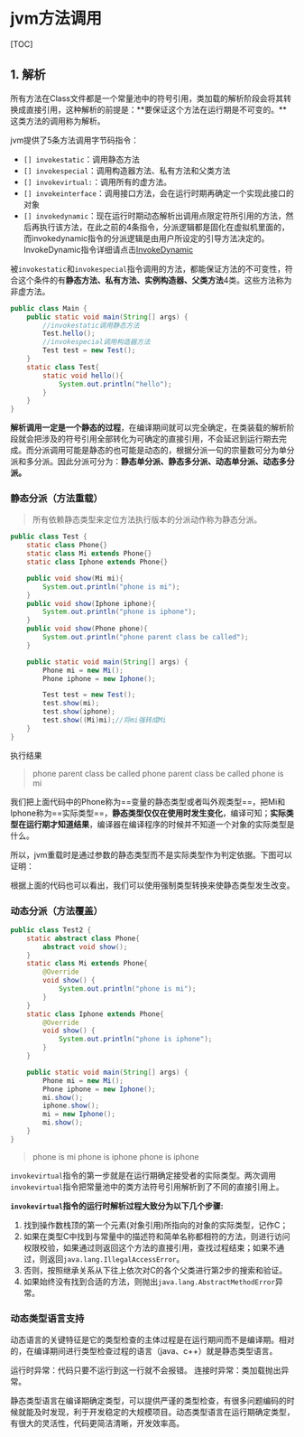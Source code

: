 # jvm方法调用

[TOC]

## 1. 解析

所有方法在Class文件都是一个常量池中的符号引用，类加载的解析阶段会将其转换成直接引用，这种解析的前提是：**要保证这个方法在运行期是不可变的。**这类方法的调用称为解析。

jvm提供了5条方法调用字节码指令：

- `[] invokestatic`：调用静态方法
- `[] invokespecial`：调用构造器方法、私有方法和父类方法
- `[] invokevirtual:`：调用所有的虚方法。
- `[] invokeinterface`：调用接口方法，会在运行时期再确定一个实现此接口的对象
- `[] invokedynamic`：现在运行时期动态解析出调用点限定符所引用的方法，然后再执行该方法，在此之前的4条指令，分派逻辑都是固化在虚拟机里面的，而invokedynamic指令的分派逻辑是由用户所设定的引导方法决定的。InvokeDynamic指令详细请点击[InvokeDynamic](https://blog.csdn.net/zxhoo/article/details/38387141?spm=a2c6h.12873639.0.0.58803093UhlRsB)

被`invokestatic`和`invokespecial`指令调用的方法，都能保证方法的不可变性，符合这个条件的有**静态方法、私有方法、实例构造器、父类方法**4类。这些方法称为非虚方法。

```java
public class Main {
    public static void main(String[] args) {
        //invokestatic调用静态方法
        Test.hello();
        //invokespecial调用构造器方法
        Test test = new Test();
    }
    static class Test{
        static void hello(){
            System.out.println("hello");
        }
    }
}
```

**解析调用一定是一个静态的过程**，在编译期间就可以完全确定，在类装载的解析阶段就会把涉及的符号引用全部转化为可确定的直接引用，不会延迟到运行期去完成。而分派调用可能是静态的也可能是动态的，根据分派一句的宗量数可分为单分派和多分派。因此分派可分为：**静态单分派、静态多分派、动态单分派、动态多分派。**

### 静态分派（方法重载）

>所有依赖静态类型来定位方法执行版本的分派动作称为静态分派。

```java
public class Test {
    static class Phone{}
    static class Mi extends Phone{}
    static class Iphone extends Phone{}

    public void show(Mi mi){
        System.out.println("phone is mi");
    }
    public void show(Iphone iphone){
        System.out.println("phone is iphone");
    }
    public void show(Phone phone){
        System.out.println("phone parent class be called");
    }

    public static void main(String[] args) {
        Phone mi = new Mi();
        Phone iphone = new Iphone();

        Test test = new Test();
        test.show(mi);
        test.show(iphone);
        test.show((Mi)mi);//将mi强转成Mi
    }
}
```

执行结果

> phone parent class be called
> phone parent class be called
> phone is mi

我们把上面代码中的Phone称为==变量的静态类型或者叫外观类型==，把Mi和Iphone称为==实际类型==，**静态类型仅仅在使用时发生变化**，编译可知；**实际类型在运行期才知道结果**，编译器在编译程序的时候并不知道一个对象的实际类型是什么。

所以，jvm重载时是通过参数的静态类型而不是实际类型作为判定依据。下图可以证明：

根据上面的代码也可以看出，我们可以使用强制类型转换来使静态类型发生改变。

### 动态分派（方法覆盖）

```java
public class Test2 {
    static abstract class Phone{
        abstract void show();
    }
    static class Mi extends Phone{
        @Override
        void show() {
            System.out.println("phone is mi");
        }
    }
    static class Iphone extends Phone{
        @Override
        void show() {
            System.out.println("phone is iphone");
        }
    }

    public static void main(String[] args) {
        Phone mi = new Mi();
        Phone iphone = new Iphone();
        mi.show();
        iphone.show();
        mi = new Iphone();
        mi.show();
    }
}
```

> phone is mi
> phone is iphone
> phone is iphone

`invokevirtual`指令的第一步就是在运行期确定接受者的实际类型。两次调用`invokevirtual`指令把常量池中的类方法符号引用解析到了不同的直接引用上。

**`invokevirtual`指令的运行时解析过程大致分为以下几个步骤:**

1. 找到操作数栈顶的第一个元素(对象引用)所指向的对象的实际类型，记作C；
2. 如果在类型C中找到与常量中的描述符和简单名称都相符的方法，则进行访问权限校验，如果通过则返回这个方法的直接引用，查找过程结束；如果不通过，则返回`java.lang.IllegalAccessError`。
3. 否则，按照继承关系从下往上依次对C的各个父类进行第2步的搜索和验证。
4. 如果始终没有找到合适的方法，则抛出`java.lang.AbstractMethodError`异常。

### 动态类型语言支持

动态语言的关键特征是它的类型检查的主体过程是在运行期间而不是编译期。相对的，在编译期间进行类型检查过程的语言（java、c++）就是静态类型语言。

运行时异常：代码只要不运行到这一行就不会报错。
连接时异常：类加载抛出异常。

静态类型语言在编译期确定类型，可以提供严谨的类型检查，有很多问题编码的时候就能及时发现，利于开发稳定的大规模项目。动态类型语言在运行期确定类型，有很大的灵活性，代码更简洁清晰，开发效率高。




